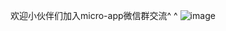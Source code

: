 欢迎小伙伴们加入micro-app微信群交流^ ^
![image](https://user-images.githubusercontent.com/14011130/229730106-d31a8286-ffc3-4630-8680-0d548435e2e0.png)






